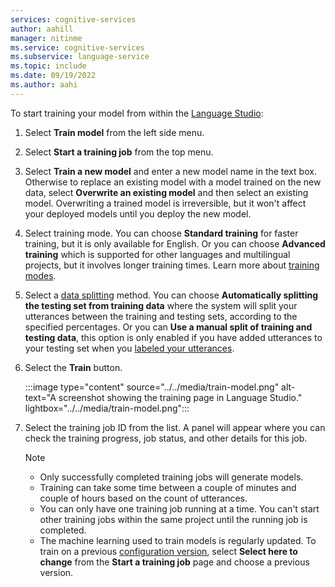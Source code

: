 ```yaml
---
services: cognitive-services
author: aahill
manager: nitinme
ms.service: cognitive-services
ms.subservice: language-service
ms.topic: include
ms.date: 09/19/2022
ms.author: aahi
---
```


To start training your model from within the [Language Studio](https://aka.ms/languageStudio):

1. Select **Train model** from the left side menu.

2. Select **Start a training job** from the top menu.

3. Select **Train a new model** and enter a new model name in the text box. Otherwise to replace an existing model with a model trained on the new data, select **Overwrite an existing model** and then select an existing model. Overwriting a trained model is irreversible, but it won't affect your deployed models until you deploy the new model.

4. Select training mode. You can choose **Standard training** for faster training, but it is only available for English. Or you can choose **Advanced training** which is supported for other languages and multilingual projects, but it involves longer training times. Learn more about [training modes](../../how-to/train-model.md#training-modes).
    

5. Select a [data splitting](../../how-to/train-model.md#data-splitting) method. You can choose **Automatically splitting the testing set from training data** where the system will split your utterances between the training and testing sets, according to the specified percentages. Or you can **Use a manual split of training and testing data**, this option is only enabled if you have added utterances to your testing set when you [labeled your utterances](../../how-to/tag-utterances.md). 

6. Select the **Train** button.

    :::image type="content" source="../../media/train-model.png" alt-text="A screenshot showing the training page in Language Studio." lightbox="../../media/train-model.png":::

7. Select the training job ID from the list. A panel will appear where you can check the training progress, job status, and other details for this job.

    > [!NOTE]
    > * Only successfully completed training jobs will generate models.
    > * Training can take some time between a couple of minutes and couple of hours based on the count of utterances.
    > * You can only have one training job running at a time. You can't start other training jobs within the same project until the running job is completed.
    > * The machine learning used to train models is regularly updated. To train on a previous [configuration version](../../../concepts/model-lifecycle.md), select **Select here to change** from the **Start a training job** page and choose a previous version.
